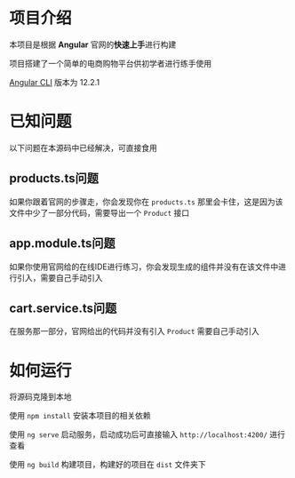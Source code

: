 # 项目介绍

本项目是根据 **Angular** 官网的**快速上手**进行构建

项目搭建了一个简单的电商购物平台供初学者进行练手使用

[Angular CLI](https://github.com/angular/angular-cli) 版本为 12.2.1

# 已知问题

以下问题在本源码中已经解决，可直接食用

## products.ts问题

如果你跟着官网的步骤走，你会发现你在 `products.ts` 那里会卡住，这是因为该文件中少了一部分代码，需要导出一个 `Product` 接口

## app.module.ts问题

如果你使用官网给的在线IDE进行练习，你会发现生成的组件并没有在该文件中进行引入，需要自己手动引入

## cart.service.ts问题

在服务那一部分，官网给出的代码并没有引入 `Product` 需要自己手动引入

# 如何运行

将源码克隆到本地

使用 `npm install` 安装本项目的相关依赖

使用 `ng serve` 启动服务，启动成功后可直接输入 `http://localhost:4200/` 进行查看

使用 `ng build` 构建项目，构建好的项目在 `dist` 文件夹下
